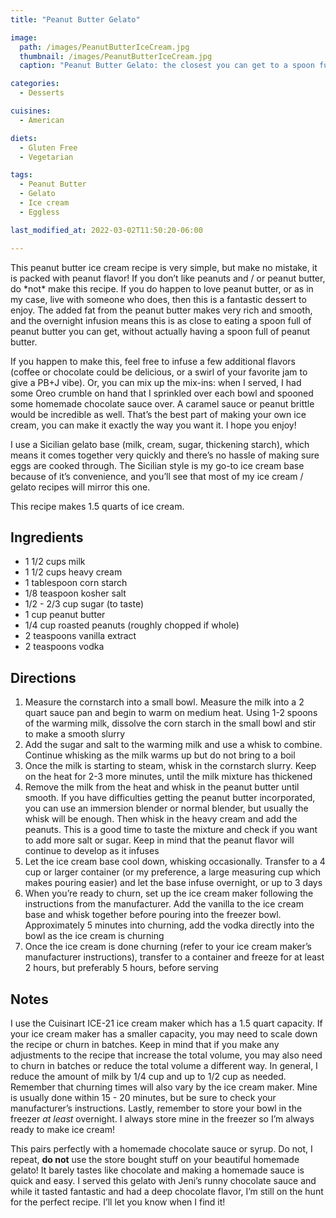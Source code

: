```yaml
---
title: "Peanut Butter Gelato"

image: 
  path: /images/PeanutButterIceCream.jpg
  thumbnail: /images/PeanutButterIceCream.jpg
  caption: "Peanut Butter Gelato: the closest you can get to a spoon full of peanut butter without the real thing"

categories:
  - Desserts

cuisines:
  - American

diets:
  - Gluten Free
  - Vegetarian

tags:
  - Peanut Butter
  - Gelato
  - Ice cream
  - Eggless

last_modified_at: 2022-03-02T11:50:20-06:00

---
```


<span itemprop="description">
This peanut butter ice cream recipe is very simple, but make no mistake, it is packed with peanut flavor! If you don’t like peanuts and / or peanut butter, do *not* make this recipe. If you do happen to love peanut butter, or as in my case, live with someone who does, then this is a fantastic dessert to enjoy. The added fat from the peanut butter makes very rich and smooth, and the overnight infusion means this is as close to eating a spoon full of peanut butter you can get, without actually having a spoon full of peanut butter.
</span>

If you happen to make this, feel free to infuse a few additional flavors (coffee or chocolate could be delicious, or a swirl of your favorite jam to give a PB+J vibe). Or, you can mix up the mix-ins: when I served, I had some Oreo crumble on hand that I sprinkled over each bowl and spooned some homemade chocolate sauce over. A caramel sauce or peanut brittle would be incredible as well. That’s the best part of making your own ice cream, you can make it exactly the way you want it. I hope you enjoy!

I use a Sicilian gelato base (milk, cream, sugar, thickening starch), which means it comes together very quickly and there’s no hassle of making sure eggs are cooked through. The Sicilian style is my go-to ice cream base because of it’s convenience, and you’ll see that most of my ice cream / gelato recipes will mirror this one.

This recipe makes <span itemprop="recipeYield">1.5 quarts of ice cream</span>.

## Ingredients

* <span itemprop="recipeIngredient">1 1/2 cups milk</span>
* <span itemprop="recipeIngredient">1 1/2 cups heavy cream</span>
* <span itemprop="recipeIngredient">1 tablespoon corn starch</span>
* <span itemprop="recipeIngredient">1/8 teaspoon kosher salt</span>
* <span itemprop="recipeIngredient">1/2 - 2/3 cup sugar (to taste)</span>
* <span itemprop="recipeIngredient">1 cup peanut butter</span>
* <span itemprop="recipeIngredient">1/4 cup roasted peanuts (roughly chopped if whole)</span>
* <span itemprop="recipeIngredient">2 teaspoons vanilla extract</span>
* <span itemprop="recipeIngredient">2 teaspoons vodka</span>

## Directions

1. <span itemprop="recipeInstructions">Measure the cornstarch into a small bowl. Measure the milk into a 2 quart sauce pan and begin to warm on medium heat. Using 1-2 spoons of the warming milk, dissolve the corn starch in the small bowl and stir to make a smooth slurry</span>
2. <span itemprop="recipeInstructions">Add the sugar and salt to the warming milk and use a whisk to combine. Continue whisking as the milk warms up but do not bring to a boil</span>
3. <span itemprop="recipeInstructions">Once the milk is starting to steam, whisk in the cornstarch slurry. Keep on the heat for 2-3 more minutes, until the milk mixture has thickened</span>
4. <span itemprop="recipeInstructions">Remove the milk from the heat and whisk in the peanut butter until smooth. If you have difficulties getting the peanut butter incorporated, you can use an immersion blender or normal blender, but usually the whisk will be enough. Then whisk in the heavy cream and add the peanuts. This is a good time to taste the mixture and check if you want to add more salt or sugar. Keep in mind that the peanut flavor will continue to develop as it infuses</span>
5. <span itemprop="recipeInstructions">Let the ice cream base cool down, whisking occasionally. Transfer to a 4 cup or larger container (or my preference, a large measuring cup which makes pouring easier) and let the base infuse overnight, or up to 3 days</span>
6. <span itemprop="recipeInstructions">When you’re ready to churn, set up the ice cream maker following the instructions from the manufacturer. Add the vanilla to the ice cream base and whisk together before pouring into the freezer bowl. Approximately 5 minutes into churning, add the vodka directly into the bowl as the ice cream is churning</span> 
7. <span itemprop="recipeInstructions">Once the ice cream is done churning (refer to your ice cream maker’s manufacturer instructions), transfer to a container and freeze for at least 2 hours, but preferably 5 hours, before serving</span>


## Notes

I use the Cuisinart ICE-21 ice cream maker which has a 1.5 quart capacity. If your ice cream maker has a smaller capacity, you may need to scale down the recipe or churn in batches. Keep in mind that if you make any adjustments to the recipe that increase the total volume, you may also need to churn in batches or reduce the total volume a different way. In general, I reduce the amount of milk by 1/4 cup and up to 1/2 cup as needed. 
Remember that churning times will also vary by the ice cream maker. Mine is usually done within 15 - 20 minutes, but be sure to check your manufacturer’s instructions.
Lastly, remember to store your bowl in the freezer *at least* overnight. I always store mine in the freezer so I’m always ready to make ice cream!

This pairs perfectly with a homemade chocolate sauce or syrup. Do not, I repeat, **do not** use the store bought stuff on your beautiful homemade gelato! It barely tastes like chocolate and making a homemade sauce is quick and easy. I served this gelato with Jeni’s runny chocolate sauce and while it tasted fantastic and had a deep chocolate flavor, I’m still on the hunt for the perfect recipe. I’ll let you know when I find it!